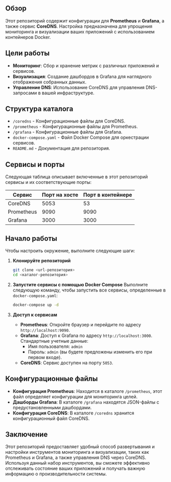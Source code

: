 

## Обзор

Этот репозиторий содержит конфигурации для **Prometheus** и **Grafana**, а также сервис **CoreDNS**. Настройка предназначена для упрощения мониторинга и визуализации ваших приложений с использованием контейнеров Docker.

## Цели работы

- **Мониторинг**: Сбор и хранение метрик с различных приложений и сервисов.
- **Визуализация**: Создание дашбордов в Grafana для наглядного отображения собранных данных.
- **Управление DNS**: Использование CoreDNS для управления DNS-запросами в вашей инфраструктуре.

## Структура каталога

- `/coredns` - Конфигурационные файлы для CoreDNS.
- `/prometheus` - Конфигурационные файлы для Prometheus.
- `/grafana` - Конфигурационные файлы для Grafana.
- `docker-compose.yaml` - Файл Docker Compose для оркестрации сервисов.
- `README.md` - Документация для репозитория.

## Сервисы и порты

Следующая таблица описывает включенные в этот репозиторий сервисы и их соответствующие порты:

| Сервис      | Порт на хосте | Порт в контейнере |
|-------------|----------------|--------------------|
| CoreDNS     | 5053           | 53                 |
| Prometheus   | 9090           | 9090               |
| Grafana      | 3000           | 3000               |

## Начало работы

Чтобы настроить окружение, выполните следующие шаги:

1. **Клонируйте репозиторий**
   ```bash
   git clone <url-репозитория>
   cd <каталог-репозитория>
   ```

2. **Запустите сервисы с помощью Docker Compose**
   Выполните следующую команду, чтобы запустить все сервисы, определенные в `docker-compose.yaml`:
   ```bash
   docker-compose up -d
   ```

3. **Доступ к сервисам**
   - **Prometheus**: Откройте браузер и перейдите по адресу `http://localhost:9090`.
   - **Grafana**: Доступ к Grafana по адресу `http://localhost:3000`. Стандартные учетные данные:
     - Имя пользователя: `admin`
     - Пароль: `admin` (вы будете предложены изменить его при первом входе).
   - **CoreDNS**: Сервис доступен на порту `5053`.

## Конфигурационные файлы

- **Конфигурация Prometheus**: Находится в каталоге `/prometheus`, этот файл определяет конфигурации для мониторинга целей.
- **Дашборды Grafana**: В каталоге `/grafana` находятся JSON-файлы с предустановленными дашбордами.
- **Конфигурация CoreDNS**: В каталоге `/coredns` хранится конфигурационный файл CoreDNS.

## Заключение

Этот репозиторий предоставляет удобный способ развертывания и настройки инструментов мониторинга и визуализации, таких как Prometheus и Grafana, а также управления DNS через CoreDNS. Используя данный набор инструментов, вы сможете эффективно отслеживать состояние ваших приложений и получать важную информацию о производительности системы.
